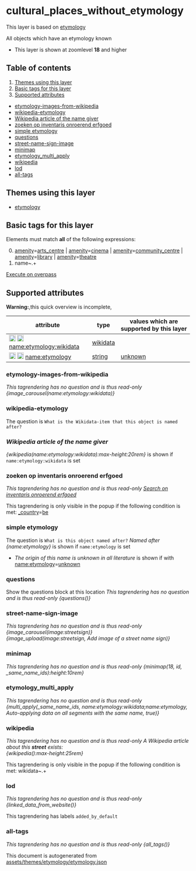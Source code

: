 [//]: # (WARNING: this file is automatically generated. Please find the sources at the bottom and edit those sources)

# cultural_places_without_etymology


This layer is based on [etymology](../Layers/etymology.md)

All objects which have an etymology known






 - This layer is shown at zoomlevel **18** and higher



## Table of contents

1. [Themes using this layer](#themes-using-this-layer)
2. [Basic tags for this layer](#basic-tags-for-this-layer)
3. [Supported attributes](#supported-attributes)
  - [etymology-images-from-wikipedia](#etymology-images-from-wikipedia)
  - [wikipedia-etymology](#wikipedia-etymology)
  - [Wikipedia article of the name giver](#wikipedia-article-of-the-name-giver)
  - [zoeken op inventaris onroerend erfgoed](#zoeken-op-inventaris-onroerend-erfgoed)
  - [simple etymology](#simple-etymology)
  - [questions](#questions)
  - [street-name-sign-image](#street-name-sign-image)
  - [minimap](#minimap)
  - [etymology_multi_apply](#etymology_multi_apply)
  - [wikipedia](#wikipedia)
  - [lod](#lod)
  - [all-tags](#all-tags)

## Themes using this layer



 - [etymology](https://mapcomplete.org/etymology)



## Basic tags for this layer

Elements must match **all** of the following expressions:

0. <a href='https://wiki.openstreetmap.org/wiki/Key:amenity' target='_blank'>amenity</a>=<a href='https://wiki.openstreetmap.org/wiki/Tag:amenity%3Darts_centre' target='_blank'>arts_centre</a> | <a href='https://wiki.openstreetmap.org/wiki/Key:amenity' target='_blank'>amenity</a>=<a href='https://wiki.openstreetmap.org/wiki/Tag:amenity%3Dcinema' target='_blank'>cinema</a> | <a href='https://wiki.openstreetmap.org/wiki/Key:amenity' target='_blank'>amenity</a>=<a href='https://wiki.openstreetmap.org/wiki/Tag:amenity%3Dcommunity_centre' target='_blank'>community_centre</a> | <a href='https://wiki.openstreetmap.org/wiki/Key:amenity' target='_blank'>amenity</a>=<a href='https://wiki.openstreetmap.org/wiki/Tag:amenity%3Dlibrary' target='_blank'>library</a> | <a href='https://wiki.openstreetmap.org/wiki/Key:amenity' target='_blank'>amenity</a>=<a href='https://wiki.openstreetmap.org/wiki/Tag:amenity%3Dtheatre' target='_blank'>theatre</a>
1. name~.+

[Execute on overpass](http://overpass-turbo.eu/?Q=%5Bout%3Ajson%5D%5Btimeout%3A90%5D%3B%28%20%20%20%20nwr%5B%22amenity%22%3D%22arts_centre%22%5D%5B%22name%22%5D%28%7B%7Bbbox%7D%7D%29%3B%0A%20%20%20%20nwr%5B%22amenity%22%3D%22cinema%22%5D%5B%22name%22%5D%28%7B%7Bbbox%7D%7D%29%3B%0A%20%20%20%20nwr%5B%22amenity%22%3D%22community_centre%22%5D%5B%22name%22%5D%28%7B%7Bbbox%7D%7D%29%3B%0A%20%20%20%20nwr%5B%22amenity%22%3D%22library%22%5D%5B%22name%22%5D%28%7B%7Bbbox%7D%7D%29%3B%0A%20%20%20%20nwr%5B%22amenity%22%3D%22theatre%22%5D%5B%22name%22%5D%28%7B%7Bbbox%7D%7D%29%3B%0A%29%3Bout%20body%3B%3E%3Bout%20skel%20qt%3B)

## Supported attributes

**Warning:**,this quick overview is incomplete,

| attribute | type | values which are supported by this layer |
-----|-----|----- |
| <a target="_blank" href='https://taginfo.openstreetmap.org/keys/name:etymology:wikidata#values'><img src='https://mapcomplete.org/assets/svg/search.svg' height='18px'></a> <a target="_blank" href='https://taghistory.raifer.tech/?#***/name%3Aetymology%3Awikidata/'><img src='https://mapcomplete.org/assets/svg/statistics.svg' height='18px'></a> [name:etymology:wikidata](https://wiki.openstreetmap.org/wiki/Key:name:etymology:wikidata) | [wikidata](../SpecialInputElements.md#wikidata) |  |
| <a target="_blank" href='https://taginfo.openstreetmap.org/keys/name:etymology#values'><img src='https://mapcomplete.org/assets/svg/search.svg' height='18px'></a> <a target="_blank" href='https://taghistory.raifer.tech/?#***/name%3Aetymology/'><img src='https://mapcomplete.org/assets/svg/statistics.svg' height='18px'></a> [name:etymology](https://wiki.openstreetmap.org/wiki/Key:name:etymology) | [string](../SpecialInputElements.md#string) | [unknown](https://wiki.openstreetmap.org/wiki/Tag:name:etymology%3Dunknown) |




### etymology-images-from-wikipedia

_This tagrendering has no question and is thus read-only_
*{image_carousel(name:etymology:wikidata)}*




### wikipedia-etymology

The question is `What is the Wikidata-item that this object is named after?`
*<h3>Wikipedia article of the name giver</h3>{wikipedia(name:etymology:wikidata):max-height:20rem}* is shown if `name:etymology:wikidata` is set




### zoeken op inventaris onroerend erfgoed

_This tagrendering has no question and is thus read-only_
*<a href='https://inventaris.onroerenderfgoed.be/erfgoedobjecten?tekst={name}' target='_blank'>Search on inventaris onroerend erfgoed</a>*

This tagrendering is only visible in the popup if the following condition is met: <a href='https://wiki.openstreetmap.org/wiki/Key:_country' target='_blank'>_country</a>=<a href='https://wiki.openstreetmap.org/wiki/Tag:_country%3Dbe' target='_blank'>be</a>


### simple etymology

The question is `What is this object named after?`
*Named after {name:etymology}* is shown if `name:etymology` is set


 -  *The origin of this name is unknown in all literature* is shown if with <a href='https://wiki.openstreetmap.org/wiki/Key:name:etymology' target='_blank'>name:etymology</a>=<a href='https://wiki.openstreetmap.org/wiki/Tag:name:etymology%3Dunknown' target='_blank'>unknown</a>





### questions
Show the questions block at this location
_This tagrendering has no question and is thus read-only_
*{questions()}*




### street-name-sign-image

_This tagrendering has no question and is thus read-only_
*{image_carousel(image:streetsign)}<br/>{image_upload(image:streetsign, Add image of a street name sign)}*




### minimap

_This tagrendering has no question and is thus read-only_
*{minimap(18, id, _same_name_ids):height:10rem}*




### etymology_multi_apply

_This tagrendering has no question and is thus read-only_
*{multi_apply(_same_name_ids, name:etymology:wikidata;name:etymology, Auto-applying data on all segments with the same name, true)}*




### wikipedia

_This tagrendering has no question and is thus read-only_
*A Wikipedia article about this <b>street</b> exists:<br/>{wikipedia():max-height:25rem}*

This tagrendering is only visible in the popup if the following condition is met: wikidata~.+


### lod

_This tagrendering has no question and is thus read-only_
*{linked_data_from_website()}*


This tagrendering has labels 
`added_by_default`

### all-tags

_This tagrendering has no question and is thus read-only_
*{all_tags()}*




This document is autogenerated from [assets/themes/etymology/etymology.json](https://github.com/pietervdvn/MapComplete/blob/develop/assets/themes/etymology/etymology.json)

